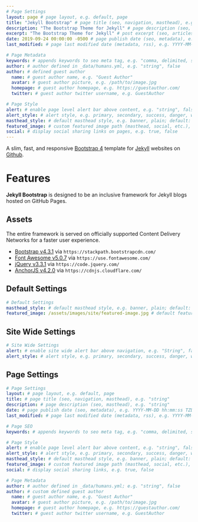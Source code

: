 ```yaml
---
# Page Settings
layout: page # page layout, e.g. default, page
title: "Jekyll Bootstrap" # page title (seo, navigation, masthead), e.g. "string"
description: "The Bootstrap Theme for Jekyll" # page description (seo, masthead), e.g. "string"
excerpt: "The Bootstrap Theme for Jekyll" # post excerpt (seo, articles, archive excerpt), e.g. "string"
date: 2019-09-24 00:00:00 -0500 # page publish date (seo, metadata), e.g. YYYY-MM-DD hh:mm:ss TZD
last_modified: # page last modified date (metadata, rss), e.g. YYYY-MM-DD hh:mm:ss TZD

# Page Metadata
keywords: # appends keywords to seo meta tag, e.g. "comma, delimited, string"
author: # author defined in _data/humans.yml, e.g. "string", false
author: # defined guest author
  name: # guest author name, e.g. "Guest Author"
  avatar: # guest author picture, e.g. /path/to/image.jpg
  homepage: # guest author homepage, e.g. https://guestauthor.com/
  twitter: # guest author twitter username, e.g. GuestAuthor

# Page Style
alert: # enable page level alert bar above content, e.g. "string", false
alert_style: # alert style, e.g. primary, secondary, success, danger, warning, info, light, dark; default: primary
masthead_style: # default masthead style, e.g. banner, plain; default: banner
featured_image: # custom featured image path (masthead, social, etc.), e.g. '/path/to/image.jpg', false (hide default featured image)
social: # display social sharing links on pages, e.g. true, false
---
```


A slim, fast, and responsive <a href="https://getbootstrap.com/" target="_blank">Bootstrap 4</a> template for <a href="https://jekyllrb.com" target="_blank">Jekyll</a> websites on <a href="https://pages.github.com/" target="_blank">Github</a>.

# Features

**Jekyll Bootstrap** is designed to be an inclusive framework for Jekyll blogs hosted on GitHub Pages.

## Assets

The entire framework is served on officially supported Content Delivery Networks for a faster user experience.

- <a href="https://getbootstrap.com/" target="_blank">Bootstrap v4.3.1</a> via `https://stackpath.bootstrapcdn.com/`
- <a href="https://fontawesome.com/" target="_blank">Font Awesome v5.0.7</a> via `https://use.fontawesome.com/`
- <a href="https://jquery.com/" target="_blank">jQuery v3.3.1</a> via `https://code.jquery.com/`
- <a href="https://www.bryanbraun.com/anchorjs/" target="_blank">AnchorJS v4.2.0</a> via `https://cdnjs.cloudflare.com/`

## Default Settings

```yml
# Default Settings
masthead_style: # default masthead style, e.g. banner, plain; default: banner
featured_image: /assets/images/site/featured-image.jpg # default featured image path (seo, masthead, social, rss), e.g '/path/to/image.jpg', false (hide default featured image)
```

## Site Wide Settings

```yml
# Site Wide Settings
alert: # enable site wide alert bar above navigation, e.g. "String", false
alert_style: # alert style, e.g. primary, secondary, success, danger, warning, info, light, dark; default: primary
```

## Page Settings

```yml
# Page Settings
layout: # page layout, e.g. default, page
title: # page title (seo, navigation, masthead), e.g. "string"
description: # page description (seo, masthead), e.g. "string"
date: # page publish date (seo, metadata), e.g. YYYY-MM-DD hh:mm:ss TZD
last_modified: # page last modified date (metadata, rss), e.g. YYYY-MM-DD hh:mm:ss TZD

# Page SEO
keywords: # appends keywords to seo meta tag, e.g. "comma, delimited, string"

# Page Style
alert: # enable page level alert bar above content, e.g. "string", false
alert_style: # alert style, e.g. primary, secondary, success, danger, warning, info, light, dark; default: primary
masthead_style: # default masthead style, e.g. banner, plain; default: banner
featured_image: # custom featured image path (masthead, social, etc.), e.g. '/path/to/image.jpg', false (hide default featured image)
social: # display social sharing links, e.g. true, false

# Page Metadata
author: # author defined in _data/humans.yml; e.g. "string", false
author: # custom defined guest author
  name: # guest author name, e.g. "Guest Author"
  avatar: # guest author picture, e.g. /path/to/image.jpg
  homepage: # guest author homepage, e.g. https://guestauthor.com/
  twitter: # guest author twitter username, e.g. GuestAuthor
```